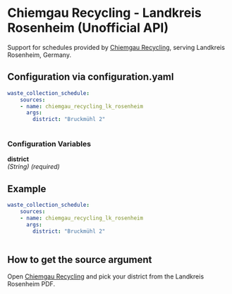 # Chiemgau Recycling - Landkreis Rosenheim (Unofficial API)

Support for schedules provided by [Chiemgau Recycling](https://chiemgau-recycling.de/), serving Landkreis Rosenheim, Germany.

## Configuration via configuration.yaml

```yaml
waste_collection_schedule:
    sources:
    - name: chiemgau_recycling_lk_rosenheim
      args:
        district: "Bruckmühl 2"
        
```

### Configuration Variables

**district**  
*(String) (required)*

## Example

```yaml
waste_collection_schedule:
    sources:
    - name: chiemgau_recycling_lk_rosenheim
      args:
        district: "Bruckmühl 2"
        
```

## How to get the source argument

Open [Chiemgau Recycling](https://chiemgau-recycling.de/#abfuhrplaene) and pick your district from the Landkreis Rosenheim PDF.